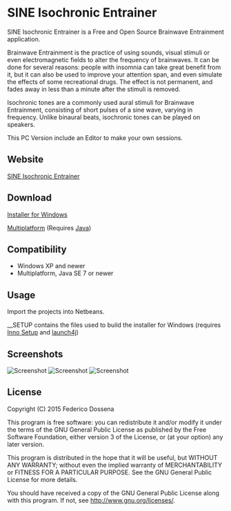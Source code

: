 # SINE Isochronic Entrainer
SINE Isochronic Entrainer is a Free and Open Source Brainwave Entrainment application.

Brainwave Entrainment is the practice of using sounds, visual stimuli or even electromagnetic fields to alter the frequency of brainwaves.
It can be done for several reasons: people with insomnia can take great benefit from it, but it can also be used to improve your attention span, and even simulate the effects of some recreational drugs.
The effect is not permanent, and fades away in less than a minute after the stimuli is removed.

Isochronic tones are a commonly used aural stimuli for Brainwave Entrainment, consisting of short pulses of a sine wave, varying in frequency. Unlike binaural beats, isochronic tones can be played on speakers. 

This PC Version include an Editor to make your own sessions.
 
## Website
[SINE Isochronic Entrainer](http://sine.adolfintel.com/)

## Download
[Installer for Windows](http://downloads.adolfintel.com/geth.php?r=sine-win)

[Multiplatform](http://downloads.adolfintel.com/geth.php?r=sine-pcbin) (Requires [Java](http://java.com))

## Compatibility
* Windows XP and newer
* Multiplatform, Java SE 7 or newer
 
## Usage
Import the projects into Netbeans.

__SETUP contains the files used to build the installer for Windows (requires [Inno Setup](http://www.jrsoftware.org/isinfo.php) and [launch4j](http://launch4j.sourceforge.net/))

## Screenshots
![Screenshot](http://adolfintel.com/sine/pc1.png)
![Screenshot](http://adolfintel.com/sine/pc2.png)
![Screenshot](http://adolfintel.com/sine/website1.png)

## License
Copyright (C) 2015 Federico Dossena

This program is free software: you can redistribute it and/or modify
it under the terms of the GNU General Public License as published by
the Free Software Foundation, either version 3 of the License, or
(at your option) any later version.

This program is distributed in the hope that it will be useful,
but WITHOUT ANY WARRANTY; without even the implied warranty of
MERCHANTABILITY or FITNESS FOR A PARTICULAR PURPOSE.  See the
GNU General Public License for more details.

You should have received a copy of the GNU General Public License
along with this program.  If not, see <http://www.gnu.org/licenses/>.
